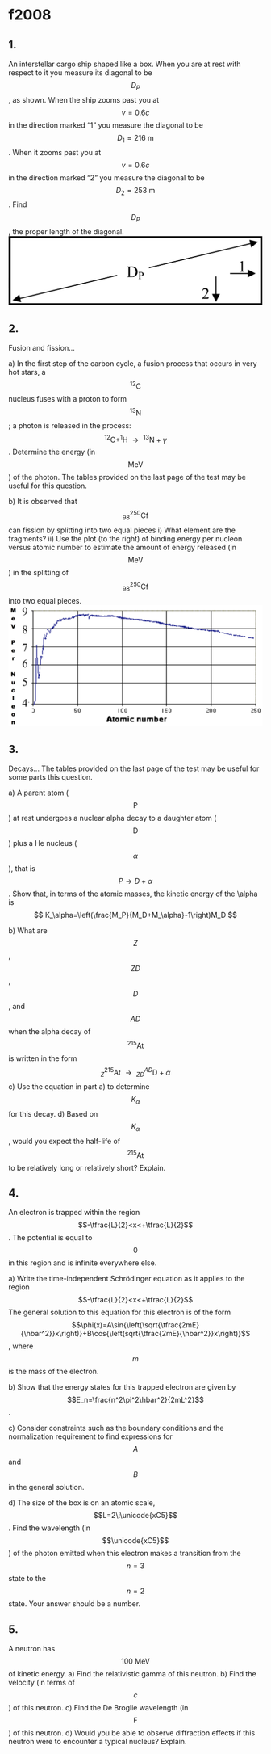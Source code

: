# f2008

## 1.
An interstellar cargo ship shaped like a box. When you are at rest with respect to it you measure its diagonal to be $$D_P$$, as shown. When the ship zooms past you at $$v=0.6c$$ in the direction marked “1” you measure the diagonal to be $$D_1=216\:\text{m}$$. When it zooms past you at $$v=0.6c$$ in the direction marked “2” you measure the diagonal to be $$D_2=253\:\text{m}$$. Find $$D_P$$, the proper length of the diagonal.
![fig01](f2008/f2008-fig01.png)

## 2.
Fusion and fission...

a) In the first step of the carbon cycle, a fusion process that occurs in very hot stars, a $$^{12}\text{C}$$ nucleus fuses with a proton to form $$^{13}\text{N}$$; a photon is released in the process: $$^{12}\text{C}+^{1}\text{H}\:\to\:^{13}\text{N}+\gamma$$.  Determine the energy (in $$\text{MeV}$$) of the photon.  The tables provided on the last page of the test may be useful for this question.

b) It is observed that $$^{250}_{98}\text{Cf}$$ can fission by splitting into two equal pieces
i) What element are the fragments?
ii) Use the plot (to the right) of binding energy per nucleon versus atomic number to estimate the amount of energy released (in $$\text{MeV}$$) in the splitting of $$^{250}_{98}\text{Cf}$$ into two equal pieces.
![fig02](f2008/f2008-fig02.png)

## 3.
Decays... The tables provided on the last page of the test may be useful for some parts this
question.

a) A parent atom ($$\text{P}$$) at rest undergoes a nuclear alpha decay to a daughter atom ($$\text{D}$$) plus a He nucleus ($$\alpha$$), that is $$P\to{D}+\alpha$$. Show that, in terms of the atomic masses, the kinetic energy of the \alpha is
$$
K_\alpha=\left(\frac{M_P}{M_D+M_\alpha}-1\right)M_D
$$

b) What are $$Z$$, $$ZD$$, $$D$$, and $$AD$$ when the alpha decay of $$^{215}\text{At}$$ is written in the form $$^{215}_{Z}\text{At}\:\to\:^{AD}_{ZD}\text{D}+\alpha$$
c) Use the equation in part a) to determine $$K_\alpha$$ for this decay.
d) Based on $$K_\alpha$$, would you expect the half-life of $$^{215}\text{At}$$ to be relatively long or relatively short? Explain.


## 4.
An electron is trapped within the region $$-\tfrac{L}{2}<x<+\tfrac{L}{2}$$. The potential is equal to $$0$$ in this region and is infinite everywhere else.

a) Write the time-independent Schrödinger equation as it applies to the region $$-\tfrac{L}{2}<x<+\tfrac{L}{2}$$ The general solution to this equation for this electron is of the form $$\phi(x)=A\sin{\left(\sqrt{\tfrac{2mE}{\hbar^2}}x\right)}+B\cos{\left(sqrt{\tfrac{2mE}{\hbar^2}}x\right)}$$, where $$m$$ is the mass of the electron.

b) Show that the energy states for this trapped electron are given by $$E_n=\frac{n^2\pi^2\hbar^2}{2mL^2}$$.

c) Consider constraints such as the boundary conditions and the normalization requirement to find expressions for $$A$$ and $$B$$ in the general solution.

d) The size of the box is on an atomic scale, $$L=2\:\unicode{xC5}$$. Find the wavelength (in $$\unicode{xC5}$$) of the photon emitted when this electron makes a transition from the $$n=3$$ state to the $$n=2$$ state. Your answer should be a number.


## 5.
A neutron has $$100\:\text{MeV}$$ of kinetic energy.
a) Find the relativistic gamma of this neutron.
b) Find the velocity (in terms of $$c$$) of this neutron.
c) Find the De Broglie wavelength (in $$\text{F}$$) of this neutron.
d) Would you be able to observe diffraction effects if this neutron were to encounter a typical nucleus? Explain.

